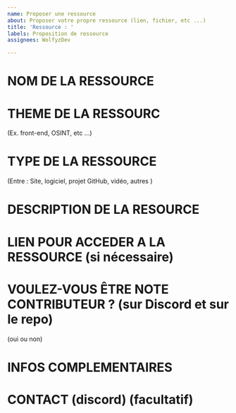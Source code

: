 ```yaml
---
name: Proposer une ressource
about: Proposer votre propre ressource (lien, fichier, etc ...)
title: 'Ressource : '
labels: Proposition de ressource
assignees: WolfyzDev

---
```


# NOM DE LA RESSOURCE
>>>
# THEME DE LA RESSOURC 
(Ex. front-end, OSINT, etc ...)
>>>
# TYPE DE LA RESSOURCE
(Entre : Site, logiciel, projet GitHub, vidéo, autres ) 
>>> 
# DESCRIPTION DE LA RESOURCE
>>>
# LIEN POUR ACCEDER A LA RESSOURCE (si nécessaire)
>>> 
# VOULEZ-VOUS ÊTRE NOTE CONTRIBUTEUR ? (sur Discord et sur le repo)
(oui ou non)
>>> 
# INFOS COMPLEMENTAIRES 
>>> 
#  CONTACT (discord) (facultatif)
